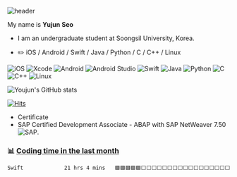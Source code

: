 ![header](https://capsule-render.vercel.app/api?type=wave&color=auto&height=300&section=header&text=Welcome&fontSize=90&animation=fadeIn&fontAlignY=40&desc=YJ's%20GitHub%20Profile&descAlignY=53&descAlign=60)

My name is **Yujun** **Seo**
- I am an undergraduate student at Soongsil University, Korea.
    
-   :pencil2: iOS / Android / Swift / Java / Python / C / C++ / Linux
  
  ![iOS](https://img.shields.io/badge/iOS-000000?style=for-the-badge&logo=ios&logoColor=white)
  ![Xcode](https://img.shields.io/badge/Xcode-007ACC?style=for-the-badge&logo=Xcode&logoColor=white)
![Android](https://img.shields.io/badge/Android-3DDC84?style=for-the-badge&logo=android&logoColor=white)
  ![Android Studio](https://img.shields.io/badge/Android%20Studio-3DDC84.svg?style=for-the-badge&logo=android-studio&logoColor=white)
![Swift](https://img.shields.io/badge/swift-F54A2A?style=for-the-badge&logo=swift&logoColor=white)
![Java](https://img.shields.io/badge/java-%23ED8B00.svg?style=for-the-badge&logo=openjdk&logoColor=white)
![Python](https://img.shields.io/badge/python-3670A0?style=for-the-badge&logo=python&logoColor=ffdd54)
 ![C](https://img.shields.io/badge/c-%2300599C.svg?style=for-the-badge&logo=c&logoColor=white)
![C++](https://img.shields.io/badge/c++-%2300599C.svg?style=for-the-badge&logo=c%2B%2B&logoColor=white)
![Linux](https://img.shields.io/badge/Linux-FCC624?style=for-the-badge&logo=linux&logoColor=black)


![Youjun's GitHub stats](https://github-readme-stats.vercel.app/api?username=SEO-YJ&theme=dark&show_icons=true)

[![Hits](https://hits.seeyoufarm.com/api/count/incr/badge.svg?url=https%3A%2F%2Fgithub.com%2FSEO-YJ%2Fhit-counter&count_bg=%2379C83D&title_bg=%23555555&icon=&icon_color=%23E7E7E7&title=hits&edge_flat=false)](https://hits.seeyoufarm.com)

- Certificate
- SAP Certified Development Associate - ABAP with SAP NetWeaver 7.50
  ![SAP]([https://www.credly.com/badges/8e5d4c91-bf2c-4c1f-9447-c3189f10b39d/public_url](https://www.credly.com/badges/8e5d4c91-bf2c-4c1f-9447-c3189f10b39d/public_url)).







### :bar_chart: [Coding time in the last month](https://github.com/muety/wakapi)

<!--START_SECTION:waka-->

```txt
Swift             21 hrs 4 mins   🟩🟩🟩🟩🟩⬜⬜⬜⬜⬜⬜⬜⬜⬜⬜⬜⬜⬜⬜⬜⬜⬜⬜⬜⬜   20.21 %
```

<!--END_SECTION:waka-->
